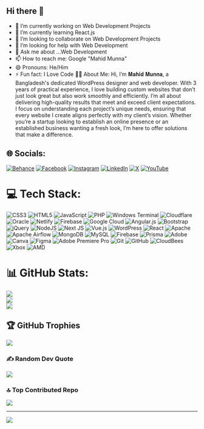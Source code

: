 ## Hi there 👋
- 🔭 I’m currently working on Web Development Projects
- 🌱 I’m currently learning React.js
- 👯 I’m looking to collaborate on Web Development Projects
- 🤔 I’m looking for help with Web Development
- 💬 Ask me about ...Web Development
- 📫 How to reach me: Google "Mahid Munna"
- 😄 Pronouns: He/Him
- ⚡ Fun fact: I Love Code
🤷‍♂️ About Me:
Hi, I’m 𝐌𝐚𝐡𝐢𝐝 𝐌𝐮𝐧𝐧𝐚, a Bangladesh's dedicated WordPress designer and web developer. With 3 years of practical experience, I love building custom websites that don’t just look great but also work smoothly and efficiently. I’m all about delivering high-quality results that meet and exceed client expectations. I focus on understanding each project’s unique needs, ensuring that every website I create aligns perfectly with my client’s vision. Whether you’re a startup looking to establish an online presence or an established business wanting a fresh look, I’m here to offer solutions that make a difference.


## 🌐 Socials:
[![Behance](https://img.shields.io/badge/Behance-1769ff?logo=behance&logoColor=white)](https://behance.net/mahidmunna) [![Facebook](https://img.shields.io/badge/Facebook-%231877F2.svg?logo=Facebook&logoColor=white)](https://facebook.com/mahidmunna01) [![Instagram](https://img.shields.io/badge/Instagram-%23E4405F.svg?logo=Instagram&logoColor=white)](https://instagram.com/mahidmunna01) [![LinkedIn](https://img.shields.io/badge/LinkedIn-%230077B5.svg?logo=linkedin&logoColor=white)](https://linkedin.com/in/mahidmunna01) [![X](https://img.shields.io/badge/X-black.svg?logo=X&logoColor=white)](https://x.com/mahidmunna01) [![YouTube](https://img.shields.io/badge/YouTube-%23FF0000.svg?logo=YouTube&logoColor=white)](https://youtube.com/@mahidmunna01) 

# 💻 Tech Stack:
![CSS3](https://img.shields.io/badge/css3-%231572B6.svg?style=for-the-badge&logo=css3&logoColor=white) ![HTML5](https://img.shields.io/badge/html5-%23E34F26.svg?style=for-the-badge&logo=html5&logoColor=white) ![JavaScript](https://img.shields.io/badge/javascript-%23323330.svg?style=for-the-badge&logo=javascript&logoColor=%23F7DF1E) ![PHP](https://img.shields.io/badge/php-%23777BB4.svg?style=for-the-badge&logo=php&logoColor=white) ![Windows Terminal](https://img.shields.io/badge/Windows%20Terminal-%234D4D4D.svg?style=for-the-badge&logo=windows-terminal&logoColor=white) ![Cloudflare](https://img.shields.io/badge/Cloudflare-F38020?style=for-the-badge&logo=Cloudflare&logoColor=white) ![Oracle](https://img.shields.io/badge/Oracle-F80000?style=for-the-badge&logo=oracle&logoColor=white) ![Netlify](https://img.shields.io/badge/netlify-%23000000.svg?style=for-the-badge&logo=netlify&logoColor=#00C7B7) ![Firebase](https://img.shields.io/badge/firebase-%23039BE5.svg?style=for-the-badge&logo=firebase) ![Google Cloud](https://img.shields.io/badge/GoogleCloud-%234285F4.svg?style=for-the-badge&logo=google-cloud&logoColor=white) ![Angular.js](https://img.shields.io/badge/angular.js-%23E23237.svg?style=for-the-badge&logo=angularjs&logoColor=white) ![Bootstrap](https://img.shields.io/badge/bootstrap-%238511FA.svg?style=for-the-badge&logo=bootstrap&logoColor=white) ![jQuery](https://img.shields.io/badge/jquery-%230769AD.svg?style=for-the-badge&logo=jquery&logoColor=white) ![NodeJS](https://img.shields.io/badge/node.js-6DA55F?style=for-the-badge&logo=node.js&logoColor=white) ![Next JS](https://img.shields.io/badge/Next-black?style=for-the-badge&logo=next.js&logoColor=white) ![Vue.js](https://img.shields.io/badge/vue.js-%2335495e.svg?style=for-the-badge&logo=vuedotjs&logoColor=%234FC08D) ![WordPress](https://img.shields.io/badge/WordPress-%23117AC9.svg?style=for-the-badge&logo=WordPress&logoColor=white) ![React](https://img.shields.io/badge/react-%2320232a.svg?style=for-the-badge&logo=react&logoColor=%2361DAFB) ![Apache](https://img.shields.io/badge/apache-%23D42029.svg?style=for-the-badge&logo=apache&logoColor=white) ![Apache Airflow](https://img.shields.io/badge/Apache%20Airflow-017CEE?style=for-the-badge&logo=Apache%20Airflow&logoColor=white) ![MongoDB](https://img.shields.io/badge/MongoDB-%234ea94b.svg?style=for-the-badge&logo=mongodb&logoColor=white) ![MySQL](https://img.shields.io/badge/mysql-4479A1.svg?style=for-the-badge&logo=mysql&logoColor=white) ![Firebase](https://img.shields.io/badge/firebase-a08021?style=for-the-badge&logo=firebase&logoColor=ffcd34) ![Prisma](https://img.shields.io/badge/Prisma-3982CE?style=for-the-badge&logo=Prisma&logoColor=white) ![Adobe](https://img.shields.io/badge/adobe-%23FF0000.svg?style=for-the-badge&logo=adobe&logoColor=white) ![Canva](https://img.shields.io/badge/Canva-%2300C4CC.svg?style=for-the-badge&logo=Canva&logoColor=white) ![Figma](https://img.shields.io/badge/figma-%23F24E1E.svg?style=for-the-badge&logo=figma&logoColor=white) ![Adobe Premiere Pro](https://img.shields.io/badge/Adobe%20Premiere%20Pro-9999FF.svg?style=for-the-badge&logo=Adobe%20Premiere%20Pro&logoColor=white) ![Git](https://img.shields.io/badge/git-%23F05033.svg?style=for-the-badge&logo=git&logoColor=white) ![GitHub](https://img.shields.io/badge/github-%23121011.svg?style=for-the-badge&logo=github&logoColor=white) ![CloudBees](https://img.shields.io/badge/CloudBees-1997B5&?logo=cloudbees&logoColor=white&style=for-the-badge) ![Xbox](https://img.shields.io/badge/xbox-%23107C10.svg?style=for-the-badge&logo=xbox&logoColor=white) ![AMD](https://img.shields.io/badge/AMD-%23000000.svg?style=for-the-badge&logo=amd&logoColor=white)
# 📊 GitHub Stats:
![](https://github-readme-stats.vercel.app/api?username=mahidmunna01&theme=dark&hide_border=false&include_all_commits=false&count_private=false)<br/>
![](https://github-readme-streak-stats.herokuapp.com/?user=mahidmunna01&theme=dark&hide_border=false)<br/>
![](https://github-readme-stats.vercel.app/api/top-langs/?username=mahidmunna01&theme=dark&hide_border=false&include_all_commits=false&count_private=false&layout=compact)

## 🏆 GitHub Trophies
![](https://github-profile-trophy.vercel.app/?username=mahidmunna01&theme=gruvbox&no-frame=false&no-bg=true&margin-w=4)

### ✍️ Random Dev Quote
![](https://quotes-github-readme.vercel.app/api?type=horizontal&theme=radical)

### 🔝 Top Contributed Repo
![](https://github-contributor-stats.vercel.app/api?username=mahidmunna01&limit=5&theme=dark&combine_all_yearly_contributions=true)

---
[![](https://visitcount.itsvg.in/api?id=mahidmunna01&icon=0&color=0)](https://visitcount.itsvg.in)

<!-- Proudly created with GPRM ( https://gprm.itsvg.in ) -->
